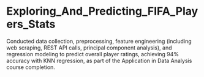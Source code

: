 # Exploring_And_Predicting_FIFA_Players_Stats
Conducted data collection, preprocessing, feature engineering (including web scraping, REST API calls, principal component analysis), and regression modeling to predict overall player ratings, achieving 94% accuracy with KNN regression, as part of the Application in Data Analysis course completion.
